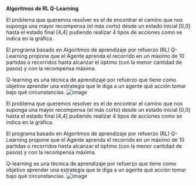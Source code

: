 **Algoritmos de RL Q-Learning**


El problema que queremos resolver es el de encontrar el camino que nos suponga una mayor recompensa (el más corto) desde un estado inicial [0,0] hasta el estado final [4,4] pudiendo realizar 4 tipos de acciones como se indica en la gráfica.


El programa basado en Algoritmos de aprendizaje por refuerzo (RL) Q-Learning propone que el Agente aprenda el recorrido en un máximo de 10 partidas o recorridos hasta alcanzar el óptimo (con la menor cantidad de pasos) y con la recompensa máxima.


Q-learning es una técnica de aprendizaje por refuerzo que tiene como objetivo aprender una estrategia que le diga a un agente qué acción tomar bajo qué circunstancias.
![image](https://github.com/user-attachments/assets/85052ff4-49ef-4981-8bf8-d3c56db2d589)


El problema que queremos resolver es el de encontrar el camino que nos suponga una mayor recompensa (el más corto) desde un estado inicial [0,0] hasta el estado final [4,4] pudiendo realizar 4 tipos de acciones como se indica en la gráfica.


El programa basado en Algoritmos de aprendizaje por refuerzo (RL) Q-Learning propone que el Agente aprenda el recorrido en un máximo de 10 partidas o recorridos hasta alcanzar el óptimo (con la menor cantidad de pasos) y con la recompensa máxima.


Q-learning es una técnica de aprendizaje por refuerzo que tiene como objetivo aprender una estrategia que le diga a un agente qué acción tomar bajo qué circunstancias.
![image](https://github.com/user-attachments/assets/6ca78f44-9992-4a8c-b5f7-9430cc3c233b)
